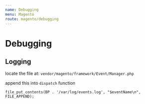 ```yaml
---
name: Debugging
menu: Magento
route: magento/debugging
---
```


# Debugging

## Logging

locate the file at: 
`vendor/magento/framework/Event/Manager.php`

append this into `dispatch` function

`file_put_contents(BP . '/var/log/events.log', "$eventName\n", FILE_APPEND);`




